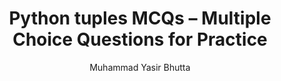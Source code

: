 ---
layout: mcqs
title: Python tuples MCQs – Multiple Choice Questions for Practice
description: Practice Python tuples with multiple choice questions (MCQs). Test your knowledge on list creation, indexing, slicing, and common list methods with beginner-friendly questions and answers.
keywords: Python list MCQs, multiple choice questions Python tuples, Python list quiz, list operations Python MCQs, Python list methods questions, beginner Python list test, practice Python tuples, Python programming MCQs
author: "Muhammad Yasir Bhutta"
toc: toc/python.html
topic: "tuples"
course: "python"
prev: "/python/docs/tuples/practice-and-progress/fill-blanks-tuples.html"
next: "/python/docs/tuples/practice-and-progress/find-fix-mistakes-tuples.html"
show_practice_progress: true
show_mini_project: null
show_toc: true
breadcrumb:
  - title: Home
    url: /
  - title: python
    url: /python/
  - title: tuples
    url: /python/docs/tuples/
---